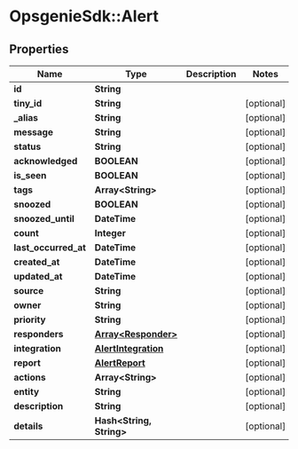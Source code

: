 # OpsgenieSdk::Alert

## Properties
Name | Type | Description | Notes
------------ | ------------- | ------------- | -------------
**id** | **String** |  | 
**tiny_id** | **String** |  | [optional] 
**_alias** | **String** |  | [optional] 
**message** | **String** |  | [optional] 
**status** | **String** |  | [optional] 
**acknowledged** | **BOOLEAN** |  | [optional] 
**is_seen** | **BOOLEAN** |  | [optional] 
**tags** | **Array&lt;String&gt;** |  | [optional] 
**snoozed** | **BOOLEAN** |  | [optional] 
**snoozed_until** | **DateTime** |  | [optional] 
**count** | **Integer** |  | [optional] 
**last_occurred_at** | **DateTime** |  | [optional] 
**created_at** | **DateTime** |  | [optional] 
**updated_at** | **DateTime** |  | [optional] 
**source** | **String** |  | [optional] 
**owner** | **String** |  | [optional] 
**priority** | **String** |  | [optional] 
**responders** | [**Array&lt;Responder&gt;**](Responder.md) |  | [optional] 
**integration** | [**AlertIntegration**](AlertIntegration.md) |  | [optional] 
**report** | [**AlertReport**](AlertReport.md) |  | [optional] 
**actions** | **Array&lt;String&gt;** |  | [optional] 
**entity** | **String** |  | [optional] 
**description** | **String** |  | [optional] 
**details** | **Hash&lt;String, String&gt;** |  | [optional] 


